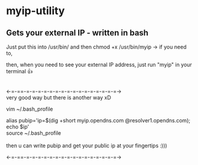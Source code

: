 # myip-utility
Gets your external IP - written in bash
--
Just put this into  /usr/bin/ and then chmod +x /usr/bin/myip   -> if you need to,

then, when you need to see your external IP address, just run "myip" in your terminal 👍


<br>
<-=-==-=-=-=-=-=-=-=-=-=-=-=-=-=-=-=-=-><br>
very good way but there is another way xD <br>

vim ~/.bash_profile
<br>

alias pubip='ip=$(dig +short myip.opendns.com @resolver1.opendns.com); echo $ip'
<br>
source ~/.bash_profile
<br>
<br>
then u can write pubip and get your public ip at your fingertips :)))

<-=-==-=-=-=-=-=-=-=-=-=-=-=-=-=-=-=-=-><br>
